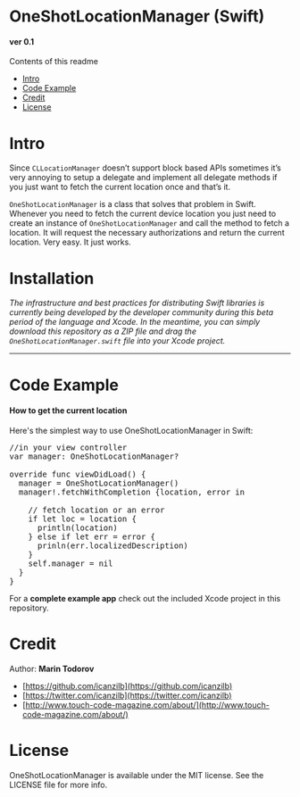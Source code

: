 OneShotLocationManager (Swift)
=========

#### ver 0.1

Contents of this readme

* <a href="#intro">Intro</a>
* <a href=“#example”>Code Example</a>
* <a href="#credit">Credit</a>
* <a href="#license">License</a>

<a name="intro"></a>
Intro
========

Since <code>CLLocationManager</code> doesn’t support block based APIs sometimes it’s very annoying to setup a delegate and implement all delegate methods if you just want to fetch the current location once and that’s it.

<code>OneShotLocationManager</code> is a class that solves that problem in Swift. Whenever you need to fetch the current device location you just need to create an instance of <code>OneShotLocationManager</code> and call the method to fetch a location. It will request the necessary authorizations and return the current location. Very easy. It just works.

Installation
========
_The infrastructure and best practices for distributing Swift libraries is currently being developed by the developer community during this beta period of the language and Xcode. In the meantime, you can simply download this repository as a ZIP file and drag the `OneShotLocationManager.swift` file into your Xcode project._

---
<a name=“example”></a>

Code Example
========

#### How to get the current location

Here's the simplest way to use OneShotLocationManager in Swift:

<pre lang="swift">
//in your view controller
var manager: OneShotLocationManager?

override func viewDidLoad() {
  manager = OneShotLocationManager()
  manager!.fetchWithCompletion {location, error in

    // fetch location or an error
    if let loc = location {
      println(location)
    } else if let err = error {
      prinln(err.localizedDescription)
    }
    self.manager = nil
  }
}
</pre>

For a **complete example app** check out the included Xcode project in this repository.

<a name="credit"></a>

Credit
========

Author: **Marin Todorov**

* [https://github.com/icanzilb](https://github.com/icanzilb)
* [https://twitter.com/icanzilb](https://twitter.com/icanzilb)
* [http://www.touch-code-magazine.com/about/](http://www.touch-code-magazine.com/about/)

<a name="license"></a> 
License
========
OneShotLocationManager is available under the MIT license. See the LICENSE file for more info.